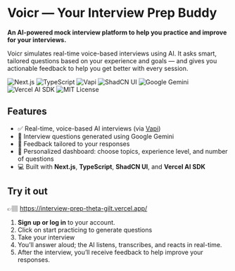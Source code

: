 # Voicr — Your Interview Prep Buddy

**An AI-powered mock interview platform to help you practice and improve for your interviews.**

Voicr simulates real-time voice-based interviews using AI. It asks smart, tailored questions based on your experience and goals — and gives you actionable feedback to help you get better with every session.

![Next.js](https://img.shields.io/badge/Next.js-000?style=for-the-badge&logo=next.js&logoColor=white)
![TypeScript](https://img.shields.io/badge/TypeScript-3178c6?style=for-the-badge&logo=typescript&logoColor=white)
![Vapi](https://img.shields.io/badge/Vapi_AI-voice--powered-blueviolet?style=for-the-badge)
![ShadCN UI](https://img.shields.io/badge/ShadCN--UI-%23121212?style=for-the-badge)
![Google Gemini](https://img.shields.io/badge/Gemini-Google-blue?style=for-the-badge&logo=google)
![Vercel AI SDK](https://img.shields.io/badge/Vercel--AI--SDK-000?style=for-the-badge&logo=vercel)
![MIT License](https://img.shields.io/badge/License-MIT-green?style=for-the-badge)

## Features

- ✅ Real-time, voice-based AI interviews (via [Vapi](https://vapi.ai))
- 🧠 Interview questions generated using Google Gemini
- 💬 Feedback tailored to your responses
- 👤 Personalized dashboard: choose topics, experience level, and number of questions
- 💻 Built with **Next.js**, **TypeScript**, **ShadCN UI**, and **Vercel AI SDK**


## Try it out
👉🏽 https://interview-prep-theta-gilt.vercel.app/

1. **Sign up or log in** to your account.
2. Click on start practicing to generate questions
3. Take your interview
4. You’ll answer aloud; the AI listens, transcribes, and reacts in real-time.
5. After the interview, you’ll receive feedback to help improve your responses.


